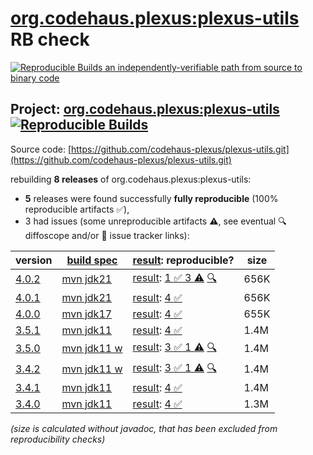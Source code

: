 [org.codehaus.plexus:plexus-utils](https://central.sonatype.com/artifact/org.codehaus.plexus/plexus-utils/versions) RB check
=======

[![Reproducible Builds](https://reproducible-builds.org/images/logos/rb.svg) an independently-verifiable path from source to binary code](https://reproducible-builds.org/)

## Project: [org.codehaus.plexus:plexus-utils](https://central.sonatype.com/artifact/org.codehaus.plexus/plexus-utils/versions) [![Reproducible Builds](https://img.shields.io/endpoint?url=https://raw.githubusercontent.com/jvm-repo-rebuild/reproducible-central/master/content/org/codehaus/plexus/plexus-utils/badge.json)](https://github.com/jvm-repo-rebuild/reproducible-central/blob/master/content/org/codehaus/plexus/plexus-utils/README.md)

Source code: [https://github.com/codehaus-plexus/plexus-utils.git](https://github.com/codehaus-plexus/plexus-utils.git)

rebuilding **8 releases** of org.codehaus.plexus:plexus-utils:
- **5** releases were found successfully **fully reproducible** (100% reproducible artifacts :white_check_mark:),
- 3 had issues (some unreproducible artifacts :warning:, see eventual :mag: diffoscope and/or :memo: issue tracker links):

| version | [build spec](/BUILDSPEC.md) | [result](https://reproducible-builds.org/docs/jvm/): reproducible? | size |
| -- | --------- | ------ | -- |
| [4.0.2](https://central.sonatype.com/artifact/org.codehaus.plexus/plexus-utils/4.0.2/pom) | [mvn jdk21](plexus-utils-4.0.2.buildspec) | [result](plexus-utils-4.0.2.buildinfo): [1 :white_check_mark:  3 :warning:](plexus-utils-4.0.2.buildcompare) [:mag:](plexus-utils-4.0.2.diffoscope) | 656K |
| [4.0.1](https://central.sonatype.com/artifact/org.codehaus.plexus/plexus-utils/4.0.1/pom) | [mvn jdk21](plexus-utils-4.0.1.buildspec) | [result](plexus-utils-4.0.1.buildinfo): [4 :white_check_mark: ](plexus-utils-4.0.1.buildcompare) | 656K |
| [4.0.0](https://central.sonatype.com/artifact/org.codehaus.plexus/plexus-utils/4.0.0/pom) | [mvn jdk17](plexus-utils-4.0.0.buildspec) | [result](plexus-utils-4.0.0.buildinfo): [4 :white_check_mark: ](plexus-utils-4.0.0.buildcompare) | 655K |
| [3.5.1](https://central.sonatype.com/artifact/org.codehaus.plexus/plexus-utils/3.5.1/pom) | [mvn jdk11](plexus-utils-3.5.1.buildspec) | [result](plexus-utils-3.5.1.buildinfo): [4 :white_check_mark: ](plexus-utils-3.5.1.buildcompare) | 1.4M |
| [3.5.0](https://central.sonatype.com/artifact/org.codehaus.plexus/plexus-utils/3.5.0/pom) | [mvn jdk11 w](plexus-utils-3.5.0.buildspec) | [result](plexus-utils-3.5.0.buildinfo): [3 :white_check_mark:  1 :warning:](plexus-utils-3.5.0.buildcompare) [:mag:](plexus-utils-3.5.0.diffoscope) | 1.4M |
| [3.4.2](https://central.sonatype.com/artifact/org.codehaus.plexus/plexus-utils/3.4.2/pom) | [mvn jdk11 w](plexus-utils-3.4.2.buildspec) | [result](plexus-utils-3.4.2.buildinfo): [3 :white_check_mark:  1 :warning:](plexus-utils-3.4.2.buildcompare) [:mag:](plexus-utils-3.4.2.diffoscope) | 1.4M |
| [3.4.1](https://central.sonatype.com/artifact/org.codehaus.plexus/plexus-utils/3.4.1/pom) | [mvn jdk11](plexus-utils-3.4.1.buildspec) | [result](plexus-utils-3.4.1.buildinfo): [4 :white_check_mark: ](plexus-utils-3.4.1.buildcompare) | 1.4M |
| [3.4.0](https://central.sonatype.com/artifact/org.codehaus.plexus/plexus-utils/3.4.0/pom) | [mvn jdk11](plexus-utils-3.4.0.buildspec) | [result](plexus-utils-3.4.0.buildinfo): [4 :white_check_mark: ](plexus-utils-3.4.0.buildcompare) | 1.3M |

<i>(size is calculated without javadoc, that has been excluded from reproducibility checks)</i>
